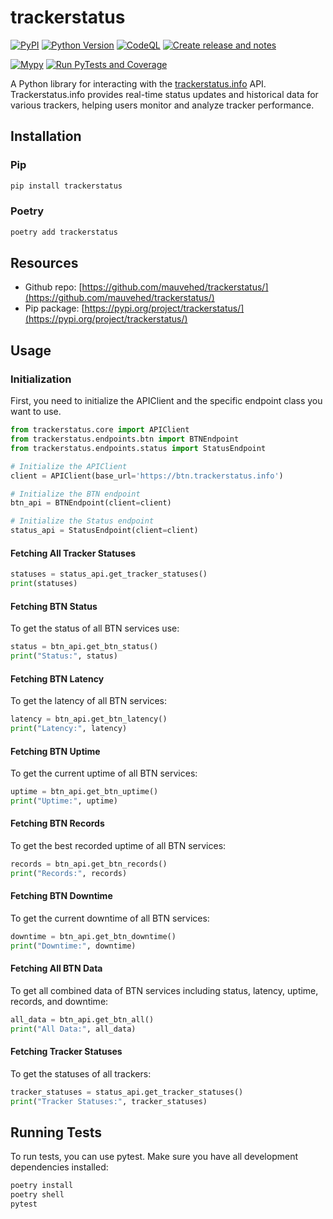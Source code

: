 # trackerstatus

[![PyPI](https://img.shields.io/pypi/v/trackerstatus.svg)](https://pypi.org/project/trackerstatus/)
[![Python Version](https://img.shields.io/pypi/pyversions/trackerstatus.svg)](https://github.com/mauvehed/yourIP/actions/workflows/main.yml)
[![CodeQL](https://github.com/mauvehed/trackerstatus/actions/workflows/codeql-analysis.yml/badge.svg)](https://github.com/mauvehed/trackerstatus/actions/workflows/codeql-analysis.yml)
[![Create release and notes](https://github.com/mauvehed/trackerstatus/actions/workflows/create-new-release.yml/badge.svg)](https://github.com/mauvehed/trackerstatus/actions/workflows/create-new-release.yml)

[![Mypy](https://github.com/mauvehed/trackerstatus/actions/workflows/mypy-linting.yml/badge.svg)](https://github.com/mauvehed/trackerstatus/actions/workflows/mypy-linting.yml)
[![Run PyTests and Coverage](https://github.com/mauvehed/trackerstatus/actions/workflows/pytests-coverage.yml/badge.svg)](https://github.com/mauvehed/trackerstatus/actions/workflows/pytests-coverage.yml)

A Python library for interacting with the [trackerstatus.info](https://trackerstatus.info) API. Trackerstatus.info provides real-time status updates and historical data for various trackers, helping users monitor and analyze tracker performance.

## Installation

### Pip

```bash
pip install trackerstatus
```

### Poetry

```bash
poetry add trackerstatus
```

## Resources

* Github repo: [https://github.com/mauvehed/trackerstatus/](https://github.com/mauvehed/trackerstatus/)
* Pip package: [https://pypi.org/project/trackerstatus/](https://pypi.org/project/trackerstatus/)

## Usage

### Initialization

First, you need to initialize the APIClient and the specific endpoint class you want to use.

```python
from trackerstatus.core import APIClient
from trackerstatus.endpoints.btn import BTNEndpoint
from trackerstatus.endpoints.status import StatusEndpoint

# Initialize the APIClient
client = APIClient(base_url='https://btn.trackerstatus.info')

# Initialize the BTN endpoint
btn_api = BTNEndpoint(client=client)

# Initialize the Status endpoint
status_api = StatusEndpoint(client=client)
```

#### Fetching All Tracker Statuses

```python
statuses = status_api.get_tracker_statuses()
print(statuses)
```

#### Fetching BTN Status

To get the status of all BTN services use:

```python
status = btn_api.get_btn_status()
print("Status:", status)
```

#### Fetching BTN Latency
To get the latency of all BTN services:

```python
latency = btn_api.get_btn_latency()
print("Latency:", latency)
```

#### Fetching BTN Uptime

To get the current uptime of all BTN services:

```python
uptime = btn_api.get_btn_uptime()
print("Uptime:", uptime)
```

#### Fetching BTN Records

To get the best recorded uptime of all BTN services:

```python
records = btn_api.get_btn_records()
print("Records:", records)
```

#### Fetching BTN Downtime

To get the current downtime of all BTN services:

```python
downtime = btn_api.get_btn_downtime()
print("Downtime:", downtime)
```

#### Fetching All BTN Data

To get all combined data of BTN services including status, latency, uptime, records, and downtime:

```python
all_data = btn_api.get_btn_all()
print("All Data:", all_data)
```

#### Fetching Tracker Statuses
To get the statuses of all trackers:

```python
tracker_statuses = status_api.get_tracker_statuses()
print("Tracker Statuses:", tracker_statuses)
```

## Running Tests

To run tests, you can use pytest. Make sure you have all development dependencies installed:

```bash
poetry install
poetry shell
pytest
```
